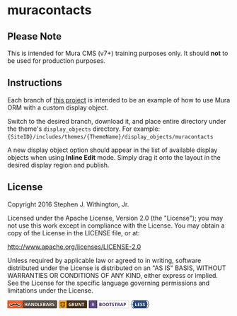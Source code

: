 # muracontacts

## Please Note
This is intended for Mura CMS (v7+) training purposes only. It should **not** to be used for production purposes.

## Instructions
Each branch of [this project](https://github.com/stevewithington/muracontacts) is intended to be an example of how to use Mura ORM with a custom display object.

Switch to the desired branch, download it, and place entire directory under the theme's `display_objects` directory. For example:
`{SiteID}/includes/themes/{ThemeName}/display_objects/muracontacts`

A new display object option should appear in the list of available display objects when using **Inline Edit** mode. Simply drag it onto the layout in the desired display region and publish.

## License
Copyright 2016 Stephen J. Withington, Jr.

Licensed under the Apache License, Version 2.0 (the "License"); you may not use this work except in compliance with the License. You may obtain a copy of the License in the LICENSE file, or at:

http://www.apache.org/licenses/LICENSE-2.0

Unless required by applicable law or agreed to in writing, software distributed under the License is distributed on an "AS IS" BASIS, WITHOUT WARRANTIES OR CONDITIONS OF ANY KIND, either express or implied. See the License for the specific language governing permissions and limitations under the License.

![Built with Handlebars](https://github.com/pixel-cookers/built-with-badges/blob/master/handlebars/handlebars-short-flat.png)
![Built with Grunt](https://github.com/pixel-cookers/built-with-badges/blob/master/grunt/grunt-short-flat.png)
![Built with Bootstrap](https://github.com/pixel-cookers/built-with-badges/blob/master/bootstrap/bootstrap-short-flat.png)
![Styled with Less](https://github.com/pixel-cookers/built-with-badges/blob/master/less/less-short-flat.png)
